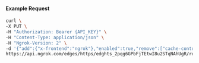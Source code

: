 <!-- Code generated for API Clients. DO NOT EDIT. -->

#### Example Request

```bash
curl \
-X PUT \
-H "Authorization: Bearer {API_KEY}" \
-H "Content-Type: application/json" \
-H "Ngrok-Version: 2" \
-d '{"add":{"x-frontend":"ngrok"},"enabled":true,"remove":["cache-control"]}' \
https://api.ngrok.com/edges/https/edghts_2pqg6GPbFjTEtwI8u2STqNAhUgR/routes/edghtsrt_2pqg6LJoB955sVfd9obk4pCQ6MM/request_headers
```
